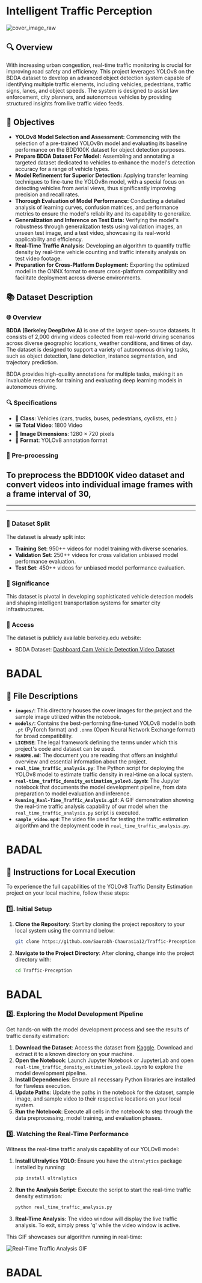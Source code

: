 # Intelligent Traffic Perception
![cover_image_raw](https://github.com/user-attachments/assets/4cf37c66-a437-454d-99e0-cbad25f3fb4c)

## 🔍 Overview
With increasing urban congestion, real-time traffic monitoring is crucial for improving road safety and efficiency. This project leverages YOLOv8 on the BDDA dataset to develop an advanced object detection system capable of identifying multiple traffic elements, including vehicles, pedestrians, traffic signs, lanes, and object speeds. The system is designed to assist law enforcement, city planners, and autonomous vehicles by providing structured insights from live traffic video feeds.


## 🎯 Objectives
* **YOLOv8 Model Selection and Assessment:** Commencing with the selection of a pre-trained YOLOv8n model and evaluating its baseline performance on the BDD100K dataset for object detection purposes.
* **Prepare BDDA Dataset For Model:** Assembling and annotating a targeted dataset dedicated to vehicles to enhance the model's detection accuracy for a range of vehicle types.
* **Model Refinement for Superior Detection:** Applying transfer learning techniques to fine-tune the YOLOv8n model, with a special focus on detecting vehicles from aerial views, thus significantly improving precision and recall rates.
* **Thorough Evaluation of Model Performance:** Conducting a detailed analysis of learning curves, confusion matrices, and performance metrics to ensure the model's reliability and its capability to generalize.
* **Generalization and Inference on Test Data:** Verifying the model's robustness through generalization tests using validation images, an unseen test image, and a test video, showcasing its real-world applicability and efficiency.
* **Real-Time Traffic Analysis:** Developing an algorithm to quantify traffic density by real-time vehicle counting and traffic intensity analysis on test video footage.
* **Preparation for Cross-Platform Deployment:** Exporting the optimized model in the ONNX format to ensure cross-platform compatibility and facilitate deployment across diverse environments.


## 📚 Dataset Description

### 🌐 Overview
**BDDA (Berkeley DeepDrive A)** is one of the largest open-source datasets. It consists of 2,000 driving videos collected from real-world driving scenarios across diverse geographic locations, weather conditions, and times of day. The dataset is designed to support a variety of autonomous driving tasks, such as object detection, lane detection, instance segmentation, and trajectory prediction.

BDDA provides high-quality annotations for multiple tasks, making it an invaluable resource for training and evaluating deep learning models in autonomous driving.

### 🔍 Specifications 
- 🚗 **Class**: Vehicles (cars, trucks, buses, pedestrians, cyclists, etc.)
- 🖼️ **Total Video**: 1800 Video
- 📏 **Image Dimensions**: 1280 × 720 pixels
- 📂 **Format**: YOLOv8 annotation format

### 🔄 Pre-processing
To preprocess the BDD100K video dataset and convert videos into individual image frames with a frame interval of 30,
---------------------------
-------------------
---------------

### 🔢 Dataset Split
The dataset is already split into:
- **Training Set**: 950++ videos for model training with diverse scenarios.
- **Validation Set**: 250++ videos for cross validation unbiased model performance evaluation.
- **Test Set**: 450++ videos for unbiased model performance evaluation.

### 🚀 Significance
This dataset is pivotal in developing sophisticated vehicle detection models and shaping intelligent transportation systems for smarter city infrastructures.

### 📌 Access
The dataset is publicly available berkeley.edu website:
- BDDA Dataset: [Dashboard Cam Vehicle Detection Video Dataset](https://bdd-data.berkeley.edu/)

# BADAL
## 📁 File Descriptions

- **`images/`**: This directory houses the cover images for the project and the sample image utilized within the notebook.
- **`models/`**: Contains the best-performing fine-tuned YOLOv8 model in both `.pt` (PyTorch format) and `.onnx` (Open Neural Network Exchange format) for broad compatibility.
- **`LICENSE`**: The legal framework defining the terms under which this project's code and dataset can be used.
- **`README.md`**: The document you are reading that offers an insightful overview and essential information about the project.
- **`real_time_traffic_analysis.py`**: The Python script for deploying the YOLOv8 model to estimate traffic density in real-time on a local system.
- **`real-time_traffic_density_estimation_yolov8.ipynb`**: The Jupyter notebook that documents the model development pipeline, from data preparation to model evaluation and inference.
- **`Running_Real-Time_Traffic_Analysis.gif`**: A GIF demonstration showing the real-time traffic analysis capability of our model when the `real_time_traffic_analysis.py` script is executed.
- **`sample_video.mp4`**: The video file used for testing the traffic estimation algorithm and the deployment code in `real_time_traffic_analysis.py`.

# BADAL

## 🚀 Instructions for Local Execution

To experience the full capabilities of the YOLOv8 Traffic Density Estimation project on your local machine, follow these steps:

### 1️⃣. Initial Setup
1. **Clone the Repository**: Start by cloning the project repository to your local system using the command below:
    ```bash
    git clone https://github.com/Saurabh-Chaurasia12/Traffic-Preception.git
    ```
2. **Navigate to the Project Directory**: After cloning, change into the project directory with:
    ```bash
    cd Traffic-Preception
    ```
# BADAL

### 2️⃣. Exploring the Model Development Pipeline
Get hands-on with the model development process and see the results of traffic density estimation:
1. **Download the Dataset**: Access the dataset from [Kaggle](https://www.kaggle.com/datasets/farzadnekouei/top-view-vehicle-detection-image-dataset). Download and extract it to a known directory on your machine.
2. **Open the Notebook**: Launch Jupyter Notebook or JupyterLab and open `real-time_traffic_density_estimation_yolov8.ipynb` to explore the model development pipeline.
3. **Install Dependencies**: Ensure all necessary Python libraries are installed for flawless execution.
4. **Update Paths**: Update the paths in the notebook for the dataset, sample image, and sample video to their respective locations on your local system.
5. **Run the Notebook**: Execute all cells in the notebook to step through the data preprocessing, model training, and evaluation phases.

### 3️⃣. Watching the Real-Time Performance
Witness the real-time traffic analysis capability of our YOLOv8 model:
1. **Install Ultralytics YOLO**: Ensure you have the `ultralytics` package installed by running:
    ```bash
    pip install ultralytics
    ```
2. **Run the Analysis Script**: Execute the script to start the real-time traffic density estimation:
    ```bash
    python real_time_traffic_analysis.py
    ```
3. **Real-Time Analysis**: The video window will display the live traffic analysis. To exit, simply press 'q' while the video window is active.

This GIF showcases our algorithm running in real-time:

![Real-Time Traffic Analysis GIF](Running_Real-Time_Traffic_Analysis.gif) 
# BADAL
